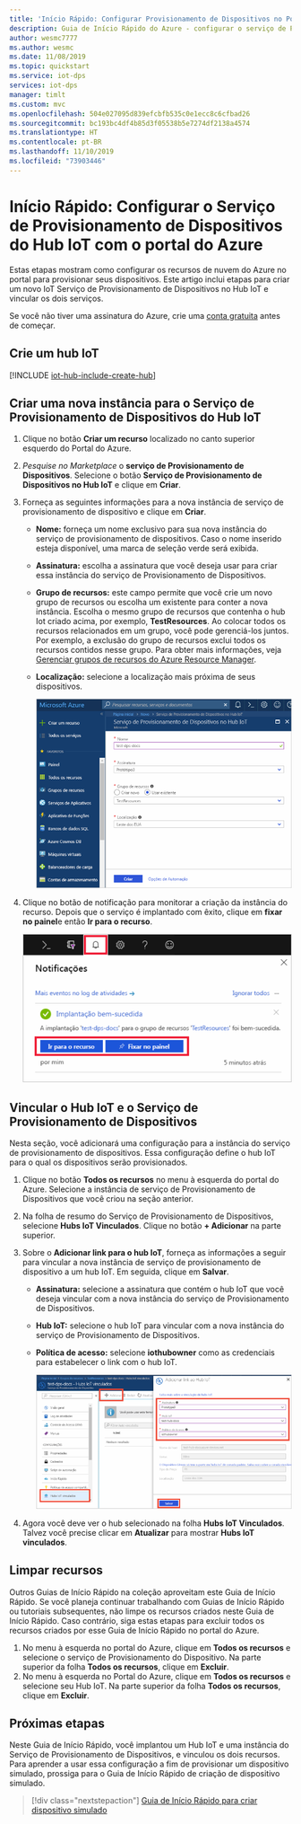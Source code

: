 ```yaml
---
title: 'Início Rápido: Configurar Provisionamento de Dispositivos no Portal do Azure'
description: Guia de Início Rápido do Azure - configurar o serviço de Provisionamento de Dispositivos do Hub IoT do Azure no Portal do Azure
author: wesmc7777
ms.author: wesmc
ms.date: 11/08/2019
ms.topic: quickstart
ms.service: iot-dps
services: iot-dps
manager: timlt
ms.custom: mvc
ms.openlocfilehash: 504e027095d839efcbfb535c0e1ecc8c6cfbad26
ms.sourcegitcommit: bc193bc4df4b85d3f05538b5e7274df2138a4574
ms.translationtype: HT
ms.contentlocale: pt-BR
ms.lasthandoff: 11/10/2019
ms.locfileid: "73903446"
---
```

# <a name="quickstart-set-up-the-iot-hub-device-provisioning-service-with-the-azure-portal"></a>Início Rápido: Configurar o Serviço de Provisionamento de Dispositivos do Hub IoT com o portal do Azure

Estas etapas mostram como configurar os recursos de nuvem do Azure no portal para provisionar seus dispositivos. Este artigo inclui etapas para criar um novo IoT Serviço de Provisionamento de Dispositivos no Hub IoT e vincular os dois serviços. 

Se você não tiver uma assinatura do Azure, crie uma [conta gratuita](https://azure.microsoft.com/free/?WT.mc_id=A261C142F) antes de começar.


## <a name="create-an-iot-hub"></a>Crie um hub IoT

[!INCLUDE [iot-hub-include-create-hub](../../includes/iot-hub-include-create-hub.md)]


## <a name="create-a-new-instance-for-the-iot-hub-device-provisioning-service"></a>Criar uma nova instância para o Serviço de Provisionamento de Dispositivos do Hub IoT

1. Clique no botão **Criar um recurso** localizado no canto superior esquerdo do Portal do Azure.

2. *Pesquise no Marketplace* o **serviço de Provisionamento de Dispositivos**. Selecione o botão **Serviço de Provisionamento de Dispositivos no Hub IoT** e clique em **Criar**. 

3. Forneça as seguintes informações para a nova instância de serviço de provisionamento de dispositivo e clique em **Criar**.

    * **Nome:** forneça um nome exclusivo para sua nova instância do serviço de provisionamento de dispositivos. Caso o nome inserido esteja disponível, uma marca de seleção verde será exibida.
    * **Assinatura:** escolha a assinatura que você deseja usar para criar essa instância do serviço de Provisionamento de Dispositivos.
    * **Grupo de recursos:** este campo permite que você crie um novo grupo de recursos ou escolha um existente para conter a nova instância. Escolha o mesmo grupo de recursos que contenha o hub Iot criado acima, por exemplo, **TestResources**. Ao colocar todos os recursos relacionados em um grupo, você pode gerenciá-los juntos. Por exemplo, a exclusão do grupo de recursos exclui todos os recursos contidos nesse grupo. Para obter mais informações, veja [Gerenciar grupos de recursos do Azure Resource Manager](../azure-resource-manager/manage-resource-groups-portal.md).
    * **Localização:** selecione a localização mais próxima de seus dispositivos.

      ![Inserir as informações básicas sobre sua instância do Serviço Provisionamento de Dispositivos na folha do portal](./media/quick-setup-auto-provision/create-iot-dps-portal.png)  

4. Clique no botão de notificação para monitorar a criação da instância do recurso. Depois que o serviço é implantado com êxito, clique em **fixar no painel**e então **Ir para o recurso**.

    ![Monitorar a notificação de implantação](./media/quick-setup-auto-provision/pin-to-dashboard.png)

## <a name="link-the-iot-hub-and-your-device-provisioning-service"></a>Vincular o Hub IoT e o Serviço de Provisionamento de Dispositivos

Nesta seção, você adicionará uma configuração para a instância do serviço de provisionamento de dispositivos. Essa configuração define o hub IoT para o qual os dispositivos serão provisionados.

1. Clique no botão **Todos os recursos** no menu à esquerda do portal do Azure. Selecione a instância de serviço de Provisionamento de Dispositivos que você criou na seção anterior.  

2. Na folha de resumo do Serviço de Provisionamento de Dispositivos, selecione **Hubs IoT Vinculados**. Clique no botão **+ Adicionar** na parte superior. 

3. Sobre o **Adicionar link para o hub IoT**, forneça as informações a seguir para vincular a nova instância de serviço de provisionamento de dispositivo a um hub IoT. Em seguida, clique em **Salvar**. 

    * **Assinatura:** selecione a assinatura que contém o hub IoT que você deseja vincular com a nova instância do serviço de Provisionamento de Dispositivos.
    * **Hub IoT:** selecione o hub IoT para vincular com a nova instância do serviço de Provisionamento de Dispositivos.
    * **Política de acesso:** selecione **iothubowner** como as credenciais para estabelecer o link com o hub IoT.  

      ![Vincular o nome do hub para vincular à instância do serviço de Provisionamento de Dispositivos na folha do portal](./media/quick-setup-auto-provision/link-iot-hub-to-dps-portal.png)  

3. Agora você deve ver o hub selecionado na folha **Hubs IoT Vinculados**. Talvez você precise clicar em **Atualizar** para mostrar **Hubs IoT vinculados**.



## <a name="clean-up-resources"></a>Limpar recursos

Outros Guias de Início Rápido na coleção aproveitam este Guia de Início Rápido. Se você planeja continuar trabalhando com Guias de Início Rápido ou tutoriais subsequentes, não limpe os recursos criados neste Guia de Início Rápido. Caso contrário, siga estas etapas para excluir todos os recursos criados por esse Guia de Início Rápido no portal do Azure.

1. No menu à esquerda no portal do Azure, clique em **Todos os recursos** e selecione o serviço de Provisionamento do Dispositivo. Na parte superior da folha **Todos os recursos**, clique em **Excluir**.  
2. No menu à esquerda no Portal do Azure, clique em **Todos os recursos** e selecione seu Hub IoT. Na parte superior da folha **Todos os recursos**, clique em **Excluir**.  

## <a name="next-steps"></a>Próximas etapas

Neste Guia de Início Rápido, você implantou um Hub IoT e uma instância do Serviço de Provisionamento de Dispositivos, e vinculou os dois recursos. Para aprender a usar essa configuração a fim de provisionar um dispositivo simulado, prossiga para o Guia de Início Rápido de criação de dispositivo simulado.

> [!div class="nextstepaction"]
> [Guia de Início Rápido para criar dispositivo simulado](./quick-create-simulated-device.md)
